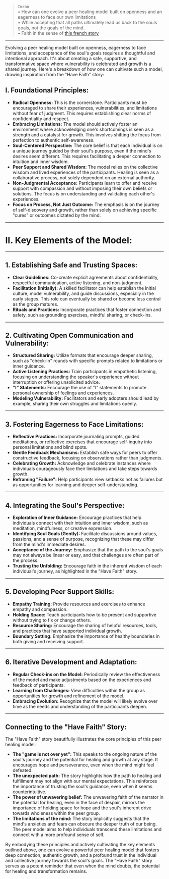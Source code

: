 > `Imran`<br>
> &bull; How can one evolve a peer healing model built on openness and an eagerness to face our own limitations<br>
> &bull; While accepting that all paths ultimately lead us back to the souls goals, not the goals of the mind.<br>
> &bull; Faith in the sense of [this french story](https://legacy.yieldmore.org/heal/articles/have-faith-the-game-is-not-over-yet/)

---

Evolving a peer healing model built on openness, eagerness to face limitations, and acceptance of the soul's goals requires a thoughtful and intentional approach. It's about creating a safe, supportive, and transformative space where vulnerability is celebrated and growth is a shared journey. Here's a breakdown of how one can cultivate such a model, drawing inspiration from the "Have Faith" story:

## I. Foundational Principles:

* **Radical Openness:** This is the cornerstone. Participants must be encouraged to share their experiences, vulnerabilities, and limitations without fear of judgment. This requires establishing clear norms of confidentiality and respect.
* **Embracing Limitations:** The model should actively foster an environment where acknowledging one's shortcomings is seen as a strength and a catalyst for growth. This involves shifting the focus from perfection to authentic self-awareness.
* **Soul-Centered Perspective:** The core belief is that each individual is on a unique journey guided by their soul's purpose, even if the mind's desires seem different. This requires facilitating a deeper connection to intuition and inner wisdom.
* **Peer Support and Shared Wisdom:** The model relies on the collective wisdom and lived experiences of the participants. Healing is seen as a collaborative process, not solely dependent on an external authority.
* **Non-Judgmental Acceptance:** Participants learn to offer and receive support with compassion and without imposing their own beliefs or solutions. The focus is on understanding and validating each other's experiences.
* **Focus on Process, Not Just Outcome:** The emphasis is on the journey of self-discovery and growth, rather than solely on achieving specific "cures" or outcomes dictated by the mind.

---

# II. Key Elements of the Model:

---

## 1.  Establishing Safe and Trusting Spaces:

* **Clear Guidelines:** Co-create explicit agreements about confidentiality, respectful communication, active listening, and non-judgment.
* **Facilitation (Initially):** A skilled facilitator can help establish the initial culture, model vulnerability, and guide discussions, especially in the early stages. This role can eventually be shared or become less central as the group matures.
* **Rituals and Practices:** Incorporate practices that foster connection and safety, such as grounding exercises, mindful sharing, or check-ins.

---

## 2.  Cultivating Open Communication and Vulnerability:

* **Structured Sharing:** Utilize formats that encourage deeper sharing, such as "check-in" rounds with specific prompts related to limitations or inner guidance.
* **Active Listening Practices:** Train participants in empathetic listening, focusing on understanding the speaker's experience without interruption or offering unsolicited advice.
* **"I" Statements:** Encourage the use of "I" statements to promote personal ownership of feelings and experiences.
* **Modeling Vulnerability:** Facilitators and early adopters should lead by example, sharing their own struggles and limitations openly.

---

## 3.  Fostering Eagerness to Face Limitations:

* **Reflective Practices:** Incorporate journaling prompts, guided meditations, or reflective exercises that encourage self-inquiry into personal limitations and blind spots.
* **Gentle Feedback Mechanisms:** Establish safe ways for peers to offer constructive feedback, focusing on observations rather than judgments.
* **Celebrating Growth:** Acknowledge and celebrate instances where individuals courageously face their limitations and take steps towards growth.
* **Reframing "Failure":** Help participants view setbacks not as failures but as opportunities for learning and deeper self-understanding.

---

## 4.  Integrating the Soul's Perspective:

* **Exploration of Inner Guidance:** Encourage practices that help individuals connect with their intuition and inner wisdom, such as meditation, mindfulness, or creative expression.
* **Identifying Soul Goals (Gently):** Facilitate discussions around values, passions, and a sense of purpose, recognizing that these may differ from the mind's immediate desires.
* **Acceptance of the Journey:** Emphasize that the path to the soul's goals may not always be linear or easy, and that challenges are often part of the process.
* **Trusting the Unfolding:** Encourage faith in the inherent wisdom of each individual's journey, as highlighted in the "Have Faith" story.

---

## 5.  Developing Peer Support Skills:

* **Empathy Training:** Provide resources and exercises to enhance empathy and compassion.
* **Holding Space:** Teach participants how to be present and supportive without trying to fix or change others.
* **Resource Sharing:** Encourage the sharing of helpful resources, tools, and practices that have supported individual growth.
* **Boundary Setting:** Emphasize the importance of healthy boundaries in both giving and receiving support.

---

## 6.  Iterative Development and Adaptation:

* **Regular Check-ins on the Model:** Periodically review the effectiveness of the model and make adjustments based on the experiences and feedback of participants.
* **Learning from Challenges:** View difficulties within the group as opportunities for growth and refinement of the model.
* **Embracing Evolution:** Recognize that the model will likely evolve over time as the needs and understanding of the participants deepen.

---

## Connecting to the "Have Faith" Story:

The "Have Faith" story beautifully illustrates the core principles of this peer healing model:

* **The "game is not over yet":** This speaks to the ongoing nature of the soul's journey and the potential for healing and growth at any stage. It encourages hope and perseverance, even when the mind might feel defeated.
* **The unexpected path:** The story highlights how the path to healing and fulfillment may not align with our mental expectations. This reinforces the importance of trusting the soul's guidance, even when it seems counterintuitive.
* **The power of unwavering belief:** The unwavering faith of the narrator in the potential for healing, even in the face of despair, mirrors the importance of holding space for hope and the soul's inherent drive towards wholeness within the peer group.
* **The limitations of the mind:** The story implicitly suggests that the mind's anxieties and fears can obscure the deeper truth of our being. The peer model aims to help individuals transcend these limitations and connect with a more profound sense of self.

By embodying these principles and actively cultivating the key elements outlined above, one can evolve a powerful peer healing model that fosters deep connection, authentic growth, and a profound trust in the individual and collective journey towards the soul's goals. The "Have Faith" story serves as a potent reminder that even when the mind doubts, the potential for healing and transformation remains.

